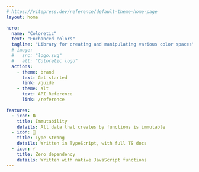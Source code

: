 ```yaml
---
# https://vitepress.dev/reference/default-theme-home-page
layout: home

hero:
  name: "Coloretic"
  text: "Enchanced colors"
  tagline: "Library for creating and manipulating various color spaces"
  # image:
  #   src: "logo.svg"
  #   alt: "Coloretic logo"
  actions:
    - theme: brand
      text: Get started
      link: /guide
    - theme: alt
      text: API Reference
      link: /reference

features:
  - icon: 🔒
    title: Immutability
    details: All data that creates by functions is immutable
  - icon: 🦾
    title: Type Strong
    details: Written in TypeScript, with full TS docs
  - icon: ⚡
    title: Zero dependency
    details: Written with native JavaScript functions
---
```

